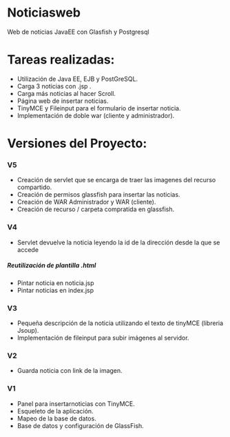 # Noticiasweb
Web de noticias JavaEE con Glasfish y Postgresql

# Tareas realizadas:
- Utilización de Java EE, EJB y PostGreSQL.
- Carga 3 noticias con .jsp .
- Carga más noticias al hacer Scroll.
- Página web de insertar noticias.
- TinyMCE y Fileinput para el formulario de insertar noticia.
- Implementación de doble war (cliente y administrador).

# Versiones del Proyecto:

### V5
* Creación de servlet que se encarga de traer las imagenes del recurso compartido.
* Creación de permisos glassfish para insertar las noticias.
* Creación de WAR Administrador y WAR (cliente).
* Creación de recurso / carpeta  compratida en glassfish.

### V4
* Servlet devuelve la noticia leyendo la id de la dirección desde la que se accede
##### Reutilización de plantilla .html
* Pintar noticia en noticia.jsp
* Pintar noticias en index.jsp

### V3
* Pequeña descripción de la noticia utilizando el texto de tinyMCE (libreria Jsoup).
* Implementación de fileinput para subir imágenes al servidor.

### V2
* Guarda noticia con link de la imagen.

### V1
* Panel para insertarnoticias con TinyMCE.
* Esqueleto de la aplicación.
* Mapeo de la base de datos.
* Base de datos y configuración de GlassFish.


